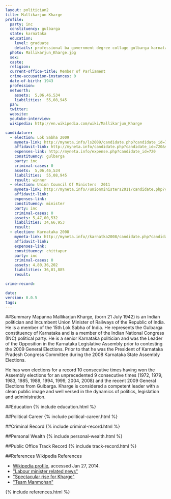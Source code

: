 ```yaml
---
layout: politician2
title: Mallikarjun Kharge
profile: 
  party: inc
  constituency: gulbarga
  state: karnataka
  education: 
    level: graduate
    details: professional ba government degree collage gulbarga karnataka univerisity dharwad & llb karnataka univ, dharwad in 1967
  photo: Mallikarjun_Kharge.jpg
  sex: 
  caste: 
  religion: 
  current-office-title: Member of Parliament
  crime-accusation-instances: 0
  date-of-birth: 1943
  profession: 
  networth: 
    assets:  5,06,46,534
    liabilities:  55,08,945
  pan: 
  twitter: 
  website: 
  youtube-interview: 
  wikipedia: http://en.wikipedia.com/wiki/Mallikarjun_Kharge

candidature: 
  - election: Lok Sabha 2009
    myneta-link: http://myneta.info/ls2009/candidate.php?candidate_id=720
    affidavit-link: http://myneta.info/candidate.php?candidate_id=720&scan=original
    expenses-link: http://myneta.info/expense.php?candidate_id=720
    constituency: gulbarga 
    party: inc
    criminal-cases: 0
    assets:  5,06,46,534
    liabilities:  55,08,945
    result: winner 
  - election: Union Council Of Ministers  2011
    myneta-link: http://myneta.info//unionministers2011/candidate.php?candidate_id=17
    affidavit-link: 
    expenses-link: 
    constituency: minister 
    party: inc
    criminal-cases: 0
    assets: 5,47,00,532
    liabilities: 34,66,953
    result:  
  - election: Karnataka 2008
    myneta-link: http://myneta.info//karnatka2008/candidate.php?candidate_id=562
    affidavit-link: 
    expenses-link: 
    constituency: chittapur 
    party: inc
    criminal-cases: 0
    assets: 4,80,36,202
    liabilities: 36,01,885
    result:  

crime-record: 

date: 
version: 0.0.5
tags: 
---
```

##Summary
Mapanna Mallikarjun Kharge, (born 21 July 1942) is an Indian politician and Incumbent Union Minister of Railways of the Republic of India. He is a member of the 15th Lok Sabha of India. He represents the Gulbarga constituency of Karnataka and is a member of the Indian National Congress (INC) political party. He is a senior Karnataka politician and was the Leader of the Opposition in the Karnataka Legislative Assembly prior to contesting the 2009 General Elections. Prior to that he was the President of Karnataka Pradesh Congress Committee during the 2008 Karnataka State Assembly Elections.

He has won elections for a record 10 consecutive times having won the Assembly elections for an unprecedented 9 consecutive times (1972, 1979, 1983, 1985, 1989, 1994, 1999, 2004, 2008) and the recent 2009 General Elections from Gulbarga. Kharge is considered a competent leader with a clean public image and well versed in the dynamics of politics, legislation and administration.


##Education
{% include education.html %}


##Political Career
{% include political-career.html %}


##Criminal Record
{% include criminal-record.html %}


##Personal Wealth
{% include personal-wealth.html %}


##Public Office Track Record
{% include track-record.html %}


##References
Wikipedia References
- [Wikipedia profile]({{page.profile.wikipedia}}), accessed Jan 27, 2014.
- ["Labour minister related news"][wiki1]
- ["Spectacular rise for Kharge"][wiki2]
- ["Team Manmohan"][wiki3]

[wiki1]: http://business-standard.com/india/news/sails-103-employees-get-pms-shram-awards/149037/on
[wiki2]: http://www.hindu.com/2009/05/29/stories/2009052953700400.htm
[wiki3]: http://www.indianexpress.com/news/the-newlook-team-manmohan/467056/3


{% include references.html %}